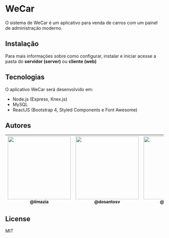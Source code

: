 # WeCar
O sistema de WeCar é um aplicativo para venda de carros com um painel de administração moderno.
 
## Instalação
Para mais informações sobre como configurar, instalar e iniciar acesse a pasta do **servidor (server)** ou **cliente (web)**

## Tecnologias

O aplicativo WeCar será desenvolvido em:

- Node.js (Express, Knex.js)
- MySQL
- ReactJS (Bootstrap 4, Styled Components e Font Awesome)

## Autores

| [<img src="https://avatars.githubusercontent.com/u/32038004?v=2" width="200px" height="auto"><br><sub>@limazia</sub>](https://github.com/limazia) | [<img src="https://avatars.githubusercontent.com/u/102265413?v=4" width="200px" height="auto"><br><sub>@dosantosv</sub>](https://github.com/dosantosv) | [<img src="https://avatars.githubusercontent.com/u/89888509?v=2" width="200px" height="auto"><br><sub>@luisrenato02</sub>](https://github.com/luisrenato02) | [<img src="https://avatars.githubusercontent.com/u/83615741?v=4" width="200px" height="auto"><br><sub>@gabrieloliveira2111</sub>](https://github.com/gabrieloliveira2111) | [<img src="https://avatars.githubusercontent.com/u/102265662?v=4" width="200px" height="auto"><br><sub>@Viniciusferreiraw</sub>](https://github.com/Viniciusferreiraw) | 
|---|---|---|---|---|

## License

MIT
